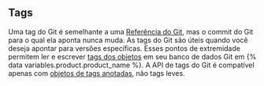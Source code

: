 ## Tags

Uma tag do Git é semelhante a uma [Referência do Git](/rest/reference/git#refs), mas o commit do Git para o qual ela aponta nunca muda. As tags do Git são úteis quando você deseja apontar para versões específicas. Esses pontos de extremidade permitem ler e escrever [tags dos objetos](https://git-scm.com/book/en/v1/Git-Internals-Git-References#Tags) em seu banco de dados Git em {% data variables.product.product_name %}. A API de tags do Git é compatível apenas com [objetos de tags anotadas](https://git-scm.com/book/en/v1/Git-Internals-Git-References#Tags), não tags leves.

